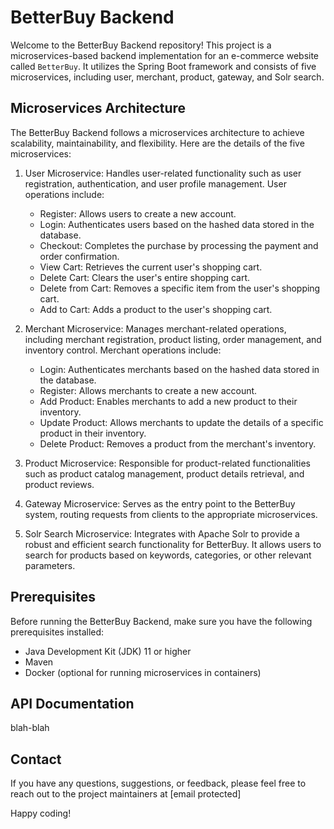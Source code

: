 # BetterBuy Backend

Welcome to the BetterBuy Backend repository! This project is a microservices-based backend implementation for an e-commerce website called `BetterBuy`. It utilizes the Spring Boot framework and consists of five microservices, including user, merchant, product, gateway, and Solr search.

## Microservices Architecture

The BetterBuy Backend follows a microservices architecture to achieve scalability, maintainability, and flexibility. Here are the details of the five microservices:

1. User Microservice: Handles user-related functionality such as user registration, authentication, and user profile management. User operations include:
   - Register: Allows users to create a new account.
   - Login: Authenticates users based on the hashed data stored in the database.
   - Checkout: Completes the purchase by processing the payment and order confirmation.
   - View Cart: Retrieves the current user's shopping cart.
   - Delete Cart: Clears the user's entire shopping cart.
   - Delete from Cart: Removes a specific item from the user's shopping cart.
   - Add to Cart: Adds a product to the user's shopping cart.

2. Merchant Microservice: Manages merchant-related operations, including merchant registration, product listing, order management, and inventory control. Merchant operations include:
   - Login: Authenticates merchants based on the hashed data stored in the database.
   - Register: Allows merchants to create a new account.
   - Add Product: Enables merchants to add a new product to their inventory.
   - Update Product: Allows merchants to update the details of a specific product in their inventory.
   - Delete Product: Removes a product from the merchant's inventory.

3. Product Microservice: Responsible for product-related functionalities such as product catalog management, product details retrieval, and product reviews.

4. Gateway Microservice: Serves as the entry point to the BetterBuy system, routing requests from clients to the appropriate microservices.

5. Solr Search Microservice: Integrates with Apache Solr to provide a robust and efficient search functionality for BetterBuy. It allows users to search for products based on keywords, categories, or other relevant parameters.


## Prerequisites

Before running the BetterBuy Backend, make sure you have the following prerequisites installed:

- Java Development Kit (JDK) 11 or higher
- Maven
- Docker (optional for running microservices in containers)

## API Documentation

blah-blah

## Contact

If you have any questions, suggestions, or feedback, please feel free to reach out to the project maintainers at [email protected]

Happy coding!
